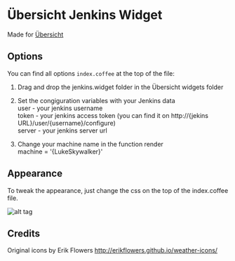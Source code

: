 # Übersicht Jenkins Widget

Made for [Übersicht](http://tracesof.net/uebersicht/)


## Options

You can find all options `index.coffee` at the top of the file:

1. Drag and drop the jenkins.widget folder in the Übersicht widgets folder

2. Set the congiguration variables with your Jenkins data  
	user - your jenkins username  
	token - your jenkins access token (you can find it on http://{jekins URL}/user/{username}/configure)  
	server - your jenkins server url  

3. Change your machine name in the function render  
	 machine = '{LukeSkywalker}'

## Appearance
To tweak the appearance, just change the css on the top of the index.coffee file.

![alt tag](http://brunopires.pt/Content/images/jenkins-widget.jpg)


## Credits
Original icons by Erik Flowers
http://erikflowers.github.io/weather-icons/
